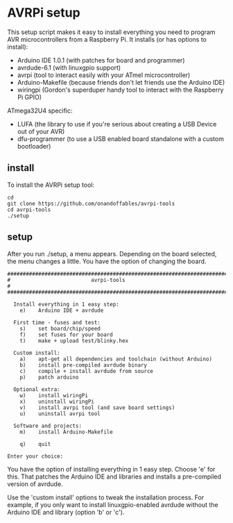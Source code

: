 AVRPi setup
===========

This setup script makes it easy to install everything you need to program AVR microcontrollers from a Raspberry Pi. It installs (or has options to install):

- Arduino IDE 1.0.1 (with patches for board and programmer)
- avrdude-6.1 (with linuxgpio support)
- avrpi (tool to interact easily with your ATmel microcontroller)
- Arduino-Makefile (because friends don't let friends use the Arduino IDE)
- wiringpi (Gordon's superduper handy tool to interact with the Raspberry Pi GPIO)

ATmega32U4 specific:

- LUFA (the library to use if you're serious about creating a USB Device out of your AVR)
- dfu-programmer (to use a USB enabled board standalone with a custom bootloader)

install
-------

To install the AVRPi setup tool:

	cd
	git clone https://github.com/onandoffables/avrpi-tools
	cd avrpi-tools
	./setup

setup
-----

After you run ./setup, a menu appears. Depending on the board selected, the menu changes a little. You have the option of changing the board.

	#######################################################################
	#                          avrpi-tools                                #
	#######################################################################
	
	  Install everything in 1 easy step:
	    e)    Arduino IDE + avrdude
	
	  First time - fuses and test:
	    s)    set board/chip/speed
	    f)    set fuses for your board
	    t)    make + upload test/blinky.hex
	
	  Custom install:
	    a)    apt-get all dependencies and toolchain (without Arduino)
	    b)    install pre-compiled avrdude binary
	    c)    compile + install avrdude from source
	    p)    patch arduino
	
	  Optional extra:
	    w)    install wiringPi
	    x)    uninstall wiringPi
	    v)    install avrpi tool (and save board settings)
	    u)    uninstall avrpi tool
	
	  Software and projects:
	    m)    install Arduino-Makefile
	
	    q)    quit
	
	Enter your choice:


You have the option of installing everything in 1 easy step. Choose 'e' for this. That patches the Arduino IDE and libraries and installs a pre-compiled version of avrdude.

Use the 'custom install' options to tweak the installation process. For example, if you only want to install linuxgpio-enabled avrdude without the Arduino IDE and library (option 'b' or 'c').
